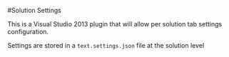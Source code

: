 #Solution Settings

This is a Visual Studio 2013 plugin that will allow per solution tab settings configuration.

Settings are stored in a `text.settings.json` file at the solution level